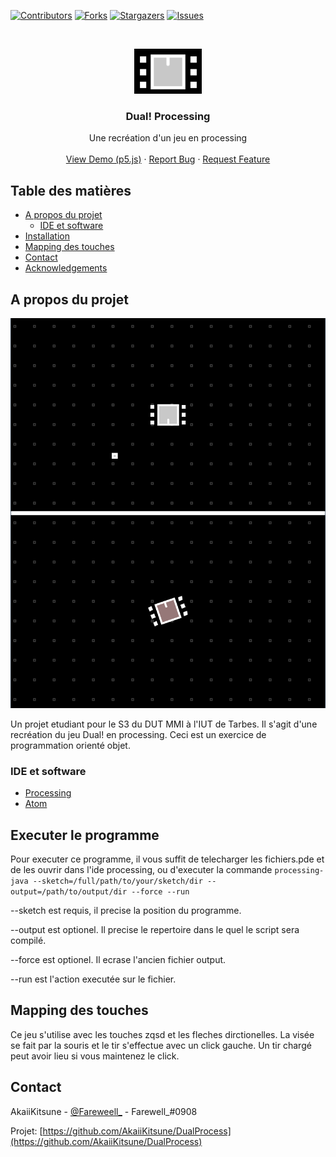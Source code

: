 <!-- PROJECT SHIELDS -->
<!--
*** I'm using markdown "reference style" links for readability.
*** Reference links are enclosed in brackets [ ] instead of parentheses ( ).
*** See the bottom of this document for the declaration of the reference variables
*** for contributors-url, forks-url, etc. This is an optional, concise syntax you may use.
*** https://www.markdownguide.org/basic-syntax/#reference-style-links
-->
[![Contributors][contributors-shield]][contributors-url]
[![Forks][forks-shield]][forks-url]
[![Stargazers][stars-shield]][stars-url]
[![Issues][issues-shield]][issues-url]



<!-- PROJECT LOGO -->
<br />
<p align="center">
  <a href="https://github.com/AkaiiKitsune/DualProcess">
    <img src="images/logo.png" alt="Logo" width="108" height="72">
  </a>

  <h3 align="center">Dual! Processing</h3>

  <p align="center">
    Une recréation d'un jeu en processing
    <br />
    <br />
    <a href="https://github.com/AkaiiKitsune/DualProcess">View Demo (p5.js)</a>
    ·
    <a href="https://github.com/AkaiiKitsune/DualProcess/issues">Report Bug</a>
    ·
    <a href="https://github.com/AkaiiKitsune/DualProcess/issues">Request Feature</a>
  </p>
</p>



<!-- TABLE OF CONTENTS -->
## Table des matières

* [A propos du projet](#a-propos-du-projet)
  * [IDE et software](#ide-et-software)
* [Installation](#executer-le-programme)
* [Mapping des touches](#mapping-des-touches)
* [Contact](#contact)
* [Acknowledgements](#acknowledgements)



<!-- ABOUT THE PROJECT -->
## A propos du projet

[![Product Name Screen Shot][product-screenshot]](https://github.com/AkaiiKitsune/DualProcess)

Un projet etudiant pour le S3 du DUT MMI à l'IUT de Tarbes. Il s'agit d'une recréation du jeu Dual! en processing.
Ceci est un exercice de programmation orienté objet.

### IDE et software
* [Processing](https://www.processing.org/)
* [Atom](https://atom.io)



<!-- GETTING STARTED -->
## Executer le programme

Pour executer ce programme, il vous suffit de telecharger les fichiers.pde et de les ouvrir dans l'ide processing, ou d'executer la commande `processing-java --sketch=/full/path/to/your/sketch/dir --output=/path/to/output/dir --force --run`

--sketch est requis, il precise la position du programme.

--output est optionel. Il precise le repertoire dans le quel le script sera compilé.

--force est optionel. Il ecrase l'ancien fichier output.

--run est l'action executée sur le fichier.



<!-- USAGE EXAMPLES -->
## Mapping des touches

Ce jeu s'utilise avec les touches zqsd et les fleches dirctionelles. La visée se fait par la souris et le tir s'effectue avec un click gauche. Un tir chargé peut avoir lieu si vous maintenez le click.



<!-- CONTACT -->
## Contact

AkaiiKitsune - [@Fareweell_](https://twitter.com/Fareweell_) - Farewell_#0908

Projet: [https://github.com/AkaiiKitsune/DualProcess](https://github.com/AkaiiKitsune/DualProcess)



<!-- MARKDOWN LINKS & IMAGES -->
<!-- https://www.markdownguide.org/basic-syntax/#reference-style-links -->
[contributors-shield]: https://img.shields.io/github/contributors/AkaiiKitsune/DualProcess.svg?style=flat-square
[contributors-url]: https://github.com/AkaiiKitsune/DualProcess/graphs/contributors
[forks-shield]: https://img.shields.io/github/forks/AkaiiKitsune/DualProcess.svg?style=flat-square
[forks-url]: https://github.com/AkaiiKitsune/DualProcess/network/members
[stars-shield]: https://img.shields.io/github/stars/AkaiiKitsune/DualProcess.svg?style=flat-square
[stars-url]: https://github.com/AkaiiKitsune/DualProcess/stargazers
[issues-shield]: https://img.shields.io/github/issues/AkaiiKitsune/DualProcess.svg?style=flat-square
[issues-url]: https://github.com/AkaiiKitsune/DualProcess/issues
[product-screenshot]: images/screenshot.png
